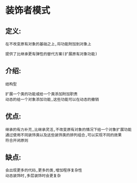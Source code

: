 # 装饰者模式


## 定义:

    在不改变原有对象的基础之上,将功能附加到对象上

    提供了比继承更有弹性的替代方案(扩展原有对象功能)
    
## 介绍:

    结构型

    扩展一个类的功能或给一个类添加附加职责
    动态的给一个对象添加功能,这些功能可以在动态的撤销
    
## 优点:

    继承的有力补充,比继承灵活,不改变原有对象的情况下给一个对象扩展功能
    通过使用不同装饰类以及这些装饰类的排列组合,可以实现不同的效果
    符合开闭原则

## 缺点:

    会出现更多的代码,更多的类,增加程序复杂性
    动态装饰时,多层装饰时会更复杂